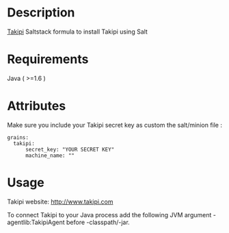 Description
===========
[Takipi](https://app.takipi.com/) Saltstack formula to install Takipi using Salt

Requirements
============
Java ( >=1.6 )

Attributes
==========
Make sure you include your Takipi secret key as custom the salt/minion file :

```
grains:
  takipi:
      secret_key: "YOUR SECRET KEY"
      machine_name: ""
```

Usage
=====
Takipi website: http://www.takipi.com

To connect Takipi to your Java process add the following JVM argument -agentlib:TakipiAgent before -classpath/-jar.
